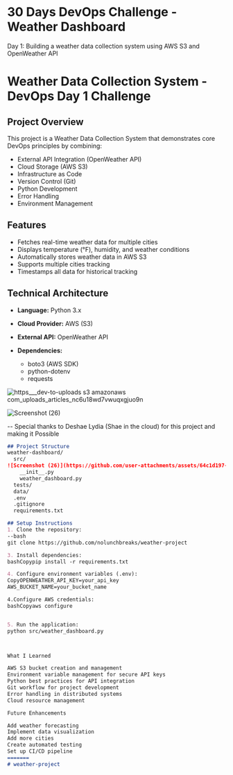 
# 30 Days DevOps Challenge - Weather Dashboard

Day 1: Building a weather data collection system using AWS S3 and OpenWeather API

# Weather Data Collection System - DevOps Day 1 Challenge

## Project Overview
This project is a Weather Data Collection System that demonstrates core DevOps principles by combining:
- External API Integration (OpenWeather API)
- Cloud Storage (AWS S3)
- Infrastructure as Code
- Version Control (Git)
- Python Development
- Error Handling
- Environment Management

## Features
- Fetches real-time weather data for multiple cities
- Displays temperature (°F), humidity, and weather conditions
- Automatically stores weather data in AWS S3
- Supports multiple cities tracking
- Timestamps all data for historical tracking

## Technical Architecture
- **Language:** Python 3.x
- **Cloud Provider:** AWS (S3)
- **External API:** OpenWeather API

- **Dependencies:** 
  - boto3 (AWS SDK)
  - python-dotenv
  - requests

 ![https___dev-to-uploads s3 amazonaws com_uploads_articles_nc6u18wd7vwuqxgjuo9n](https://github.com/user-attachments/assets/9c23d90e-2d40-470b-811f-5e1e615faf41)

 ![Screenshot (26)](https://github.com/user-attachments/assets/a9e91f31-ecd8-4a5a-a9ca-3545c6deaa4d)


-- Special thanks to Deshae Lydia (Shae in the cloud) for this project and making it Possible
 
```markdown
## Project Structure
weather-dashboard/
  src/
![Screenshot (26)](https://github.com/user-attachments/assets/64c1d197-bb2f-4f97-b8e8-a1b963b3fe09)
    __init__.py
    weather_dashboard.py
  tests/
  data/
  .env
  .gitignore
  requirements.txt

## Setup Instructions
1. Clone the repository:
--bash
git clone https://github.com/nolunchbreaks/weather-project

3. Install dependencies:
bashCopypip install -r requirements.txt

4. Configure environment variables (.env):
CopyOPENWEATHER_API_KEY=your_api_key
AWS_BUCKET_NAME=your_bucket_name

4.Configure AWS credentials:
bashCopyaws configure


5. Run the application:
python src/weather_dashboard.py



What I Learned

AWS S3 bucket creation and management
Environment variable management for secure API keys
Python best practices for API integration
Git workflow for project development
Error handling in distributed systems
Cloud resource management

Future Enhancements

Add weather forecasting
Implement data visualization
Add more cities
Create automated testing
Set up CI/CD pipeline
=======
# weather-project
